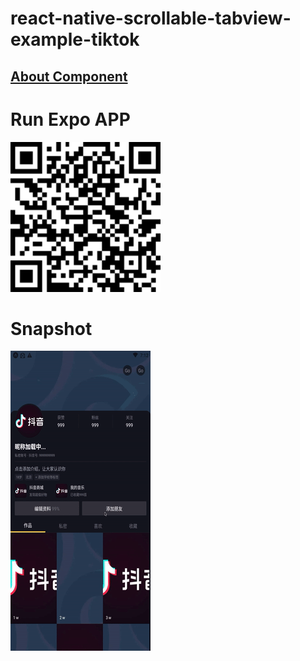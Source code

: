# react-native-scrollable-tabview-example-tiktok

## [About Component](https://github.com/itenl/react-native-scrollable-tabview)

# Run Expo APP
<img width="240" height="240" src="./snapshot/expo.png" />

# Snapshot

<img src="./snapshot/e18k6-3jmxk.gif" />
<br />